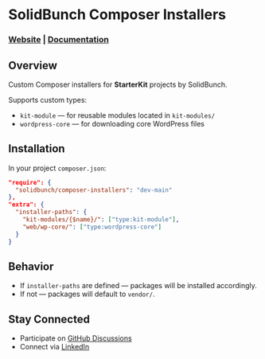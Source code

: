 # SolidBunch Composer Installers

### [Website](https://starter-kit.io) | [Documentation](https://starter-kit.io/docs/overview/)

## Overview

Custom Composer installers for **StarterKit** projects by SolidBunch.

Supports custom types:

* `kit-module` — for reusable modules located in `kit-modules/`
* `wordpress-core` — for downloading core WordPress files

## Installation

In your project `composer.json`:

```json
"require": {
  "solidbunch/composer-installers": "dev-main"
},
"extra": {
  "installer-paths": {
    "kit-modules/{$name}/": ["type:kit-module"],
    "web/wp-core/": ["type:wordpress-core"]
  }
}
```

## Behavior

* If `installer-paths` are defined — packages will be installed accordingly.
* If not — packages will default to `vendor/`.

## Stay Connected

- Participate on [GitHub Discussions](https://github.com/solidbunch/starter-kit-foundation/discussions)
- Connect via [LinkedIn](https://www.linkedin.com/company/solidbunch)
